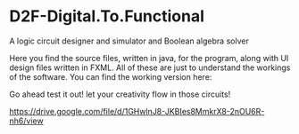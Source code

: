 # D2F-Digital.To.Functional
A logic circuit designer and simulator and Boolean algebra solver

Here you find the source files, written in java, for the program, along with UI design files written in FXML. All of these are just to understand the workings of the software. You can find the working version here:

Go ahead test it out! let your creativity flow in those circuits!

https://drive.google.com/file/d/1GHwlnJ8-JKBIes8MmkrX8-2nOU6R-nh6/view
